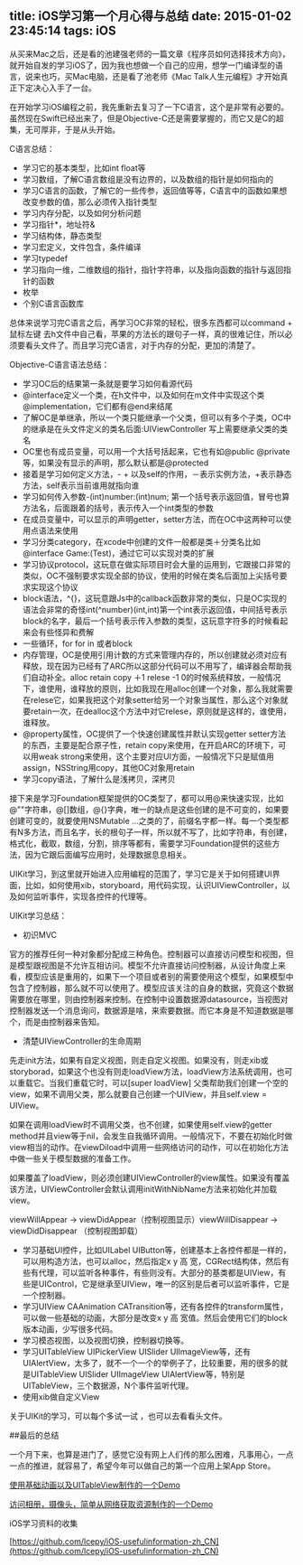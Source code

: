 title: iOS学习第一个月心得与总结
date: 2015-01-02 23:45:14
tags: iOS
---

从买来Mac之后，还是看的池建强老师的一篇文章《程序员如何选择技术方向》，就开始自发的学习iOS了，因为我也想做一个自己的应用，想学一门编译型的语言，说来也巧，买Mac电脑，还是看了池老师《Mac Talk人生元编程》才开始真正下定决心入手了一台。

在开始学习iOS编程之前，我先重新去复习了一下C语言，这个是非常有必要的。虽然现在Swift已经出来了，但是Objective-C还是需要掌握的，而它又是C的超集，无可厚非，于是从头开始。

C语言总结：

* 学习它的基本类型，比如int float等
* 学习数组，了解C语言数组是没有边界的，以及数组的指针是如何指向的
* 学习C语言的函数，了解它的一些传参，返回值等等，C语言中的函数如果想改变参数的值，那么必须传入指针类型
* 学习内存分配，以及如何分析问题
* 学习指针*，地址符&
* 学习结构体，静态类型
* 学习宏定义，文件包含，条件编译
* 学习typedef
* 学习指向一维，二维数组的指针，指针字符串，以及指向函数的指针与返回指针的函数
* 枚举
* 个别C语言函数库

总体来说学习完C语言之后，再学习OC非常的轻松，很多东西都可以command + 鼠标左键 去h文件中自己看，苹果的方法长的跟句子一样，真的很难记住，所以必须要看头文件了。而且学习完C语言，对于内存的分配，更加的清楚了。

Objective-C语言语法总结：

* 学习OC后的结果第一条就是要学习如何看源代码
* @interface定义一个类，在h文件中，以及如何在m文件中实现这个类@implementation，它们都有@end来结尾
* 了解OC是单继承，所以一个类只能继承一个父类，但可以有多个子类，OC中的继承是在头文件定义的类名后面:UIViewController 写上需要继承父类的类名
* OC里也有成员变量，可以用一个大括号括起来，它也有如@public @private等，如果没有显示的声明，那么默认都是@protected
* 接着是学习如何定义方法，- + 以及self的作用，－表示实例方法，+表示静态方法，self表示当前谁用就指向谁
* 学习如何传入参数-(int)number:(int)num; 第一个括号表示返回值，冒号也算方法名，后面跟着的括号，表示传入一个int类型的参数
* 在成员变量中，可以显示的声明getter，setter方法，而在OC中这两种可以使用点语法来使用
* 学习分类category，在xcode中创建的文件一般都是类＋分类名比如@interface Game:(Test)，通过它可以实现对类的扩展
* 学习协议protocol，这玩意在做实际项目时会大量的运用到，它跟接口非常的类似，OC不强制要求实现全部的协议，使用的时候在类名后面加上尖括号<xxxDelegate>要求实现这个协议
* block语法，^{}，这玩意跟Js中的callback函数非常的类似，只是OC实现的语法会非常的奇怪int(^number)(int,int)第一个int表示返回值，中间括号表示block的名字，最后一个括号表示传入参数的类型，这玩意字符多的时候看起来会有些怪异和费解
* 一些循环，for for in 或者block
* 内存管理，OC是使用引用计数的方式来管理内存的，所以创建就必须对应有释放，现在因为已经有了ARC所以这部分代码可以不用写了，编译器会帮助我们自动补全。alloc retain copy ＋1 relese -1 0的时候系统释放，一般情况下，谁使用，谁释放的原则，比如我现在用alloc创建一个对象，那么我就需要在relese它，如果我把这个对象setter给另一个对象当属性，那么这个对象就要retain一次，在dealloc这个方法中对它relese，原则就是这样的，谁使用，谁释放。
* @property属性，OC提供了一个快速创建属性并默认实现getter setter方法的东西，主要是配合原子性，retain copy来使用，在开启ARC的环境下，可以用weak strong来使用，这个主要对应UI方面，一般情况下只是赋值用assign，NSString用copy，其他OC对象用retain
* 学习copy语法，了解什么是浅拷贝，深拷贝

<!--more-->

接下来是学习Foundation框架提供的OC类型了，都可以用@来快速实现，比如@""字符串，@[]数组，@{}字典，唯一的缺点是这些创建的是不可变的，如果要创建可变的，就要使用NSMutable ...之类的了，前缀名字都一样。每一个类型都有N多方法，而且名字，长的根句子一样，所以就不写了，比如字符串，有创建，格式化，截取，数组，分割，排序等都有，需要学习Foundation提供的这些方法，因为它跟后面编写应用时，处理数据息息相关。

UIKit学习，到这里就开始进入应用编程的范围了，学习它是关于如何搭建UI界面，比如，如何使用xib，storyboard，用代码实现，认识UIViewController，以及如何监听事件，实现各控件的代理等。

UIKit学习总结：

* 初识MVC

官方的推荐任何一种对象都分配成三种角色。控制器可以直接访问模型和视图，但是模型跟视图是不允许互相访问。模型不允许直接访问控制器，从设计角度上来看，模型应该是重用的，如果下一个项目或者别的需要使用这个模型，如果模型中包含了控制器，那么就不可以使用了。模型应该关注的自身的数据，究竟这个数据需要放在哪里，则由控制器来控制。在控制中设置数据源datasource，当视图对控制器发送一个消息询问，数据源是啥，来索要数据。而它本身是不知道数据是哪个，而是由控制器来告知。

* 清楚UIViewController的生命周期

先走init方法，如果有自定义视图，则走自定义视图。如果没有，则走xib或storyborad，如果这个也没有则走loadView方法，loadView方法系统调用，也可以重载它。当我们重载它时，可以[super loadView] 父类帮助我们创建一个空的view，如果不调用父类，那么就要自己创建一个UIView，并且self.view = UIView。

如果在调用loadView时不调用父类，也不创建，如果使用self.view的getter method并且view等于nil，会发生自我循环调用。一般情况下，不要在初始化时做view相当的动作。在viewDiload中调用一些网络访问的动作，可以在初始化方法中做一些关于模型数据的准备工作。

如果覆盖了loadView，则必须创建UIViewController的view属性。如果没有覆盖该方法，UIViewController会默认调用initWithNibName方法来初始化并加载view。

viewWillAppear -> viewDidAppear（控制视图显示）viewWillDisappear -> viewDidDisappear （控制视图卸载）

* 学习基础UI控件，比如UILabel UIButton等，创建基本上各控件都是一样的，可以用构造方法，也可以alloc，然后指定x y 高 宽，CGRect结构体，然后有些有代理，可以监听各种事件，有些则没有。大部分的基类都是UIView，有些是UIControl，它是继承至UIView，唯一的区别是后者可以监听事件，它是一个控制器。
* 学习UIView CAAnimation CATransition等，还有各控件的transform属性，可以做一些基础的动画，大部分是改变x y 高 宽值。然后会使用它们的block版本动画，少写很多代码。
* 学习模态视图，以及视图切换，控制器切换等。
* 学习UITableView UIPickerView UISlider UIImageView等，还有UIAlertView，太多了，就不一个一个的举例子了，比较重要，用的很多的就是UITableView UISlider UIImageView UIAlertView等，特别是UITableView，三个数据源，N个事件监听代理。
* 使用xib做自定义View

关于UIKit的学习，可以每个多试一试 ，也可以去看看头文件。

##最后的总结

一个月下来，也算是进门了，感觉它没有网上人们传的那么困难，凡事用心，一点一点的推进，就容易了，希望今年可以做自己的第一个应用上架App Store。

[使用基础动画以及UITableView制作的一个Demo](https://github.com/lcepy/geekObjective-C/tree/master/UseHMGLTransitionsAnimations)

[访问相册，摄像头，简单从网络获取资源制作的一个Demo](https://github.com/lcepy/geekObjective-C/tree/master/HttpImageAndPho)

iOS学习资料的收集

[https://github.com/lcepy/iOS-usefulinformation-zh_CN](https://github.com/lcepy/iOS-usefulinformation-zh_CN)